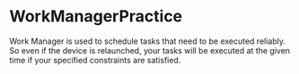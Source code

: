 # WorkManagerPractice
Work Manager is used to schedule tasks that need to be executed reliably. So even if the device is relaunched, your tasks will be executed at the given time if your specified constraints are satisfied. 
